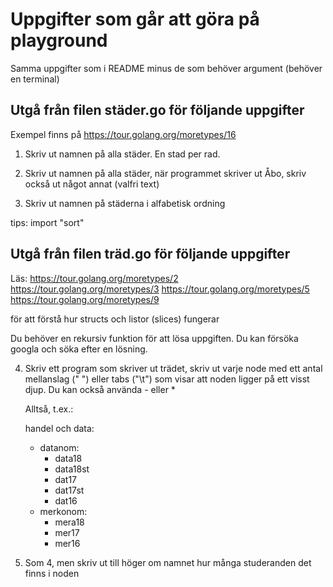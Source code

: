 # Uppgifter som går att göra på playground

Samma uppgifter som i README minus de som behöver argument (behöver en terminal)

Utgå från filen städer.go för följande uppgifter
-----------------------------------------------

Exempel finns på https://tour.golang.org/moretypes/16

  1. Skriv ut namnen på alla städer. En stad per rad.

  2. Skriv ut namnen på alla städer, när programmet skriver ut Åbo, skriv också ut något annat (valfri text)

  3. Skriv ut namnen på städerna i alfabetisk ordning

   tips: import "sort"
   

Utgå från filen träd.go för följande uppgifter
---------------------------------------------

Läs:
https://tour.golang.org/moretypes/2
https://tour.golang.org/moretypes/3
https://tour.golang.org/moretypes/5
https://tour.golang.org/moretypes/9

för att förstå hur structs och listor (slices) fungerar

Du behöver en rekursiv funktion för att lösa uppgiften. Du kan försöka googla och söka efter en lösning.

  4. Skriv ett program som skriver ut trädet, skriv ut varje node med ett antal mellanslag (" ") eller tabs ("\t")
     som visar att noden ligger på ett visst djup. Du kan också använda - eller *  
     
     Alltså, t.ex.:
     
     handel och data:
       - datanom:
         - data18
         - data18st
         - dat17
         - dat17st
         - dat16
       - merkonom:
         - mera18
         - mer17
         - mer16

  5. Som 4, men skriv ut till höger om namnet hur många studeranden det finns i noden
